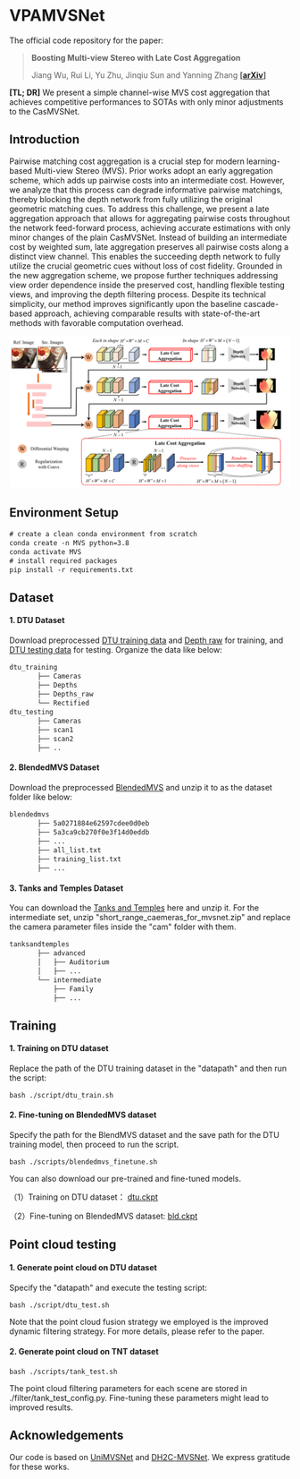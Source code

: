 # VPAMVSNet
The official code repository for the paper:
> **Boosting Multi-view Stereo with Late Cost Aggregation**
>
> Jiang Wu, Rui Li, Yu Zhu, Jinqiu Sun and Yanning Zhang
> **[[arXiv]()]**

**[TL; DR]** We present a simple channel-wise MVS cost aggregation that achieves competitive performances to SOTAs with only minor adjustments to the CasMVSNet.
 
## Introduction
Pairwise matching cost aggregation is a crucial step for modern learning-based Multi-view Stereo (MVS). Prior works adopt an early aggregation scheme, which adds up pairwise costs into an intermediate cost. However, we analyze that this process can degrade informative pairwise matchings, thereby blocking the depth network from fully utilizing the original geometric matching cues. To address this challenge, we present a late aggregation approach that allows for aggregating pairwise costs throughout the network feed-forward process, achieving accurate estimations with only minor changes of the plain CasMVSNet. Instead of building an intermediate cost by weighted sum, late aggregation preserves all pairwise costs along a distinct view channel. This enables the succeeding depth network to fully utilize the crucial geometric cues without loss of cost fidelity. Grounded in the new aggregation scheme, we propose further techniques addressing view order dependence inside the preserved cost, handling flexible testing views, and improving the depth filtering process. Despite its technical simplicity, our method improves significantly upon the baseline cascade-based approach, achieving comparable results with state-of-the-art methods with favorable computation overhead.

![](assets/overview.png)

##  Environment Setup
```
# create a clean conda environment from scratch
conda create -n MVS python=3.8
conda activate MVS
# install required packages
pip install -r requirements.txt
```
##  Dataset
#### 1. DTU Dataset  
  
Download preprocessed  [DTU training data](https://drive.google.com/file/d/1eDjh-_bxKKnEuz5h-HXS7EDJn59clx6V/view)  and [Depth raw](https://virutalbuy-public.oss-cn-hangzhou.aliyuncs.com/share/cascade-stereo/CasMVSNet/dtu_data/dtu_train_hr/Depths_raw.zip) for training, and  [DTU testing data](https://drive.google.com/file/d/135oKPefcPTsdtLRzoDAQtPpHuoIrpRI_/view) for testing. Organize the data like below:  
```
dtu_training                            
       ├── Cameras                  
       ├── Depths                  
       ├── Depths_raw                     
       └── Rectified
dtu_testing                            
       ├── Cameras                  
       ├── scan1                   
       ├── scan2               
       ├── .. 
 ```
  
#### 2. BlendedMVS Dataset  
  
Download the preprocessed [BlendedMVS](https://drive.google.com/file/d/1ilxls-VJNvJnB7IaFj7P0ehMPr7ikRCb/view) and unzip it to as the dataset folder like below:
```
blendedmvs                            
       ├── 5a0271884e62597cdee0d0eb                  
       ├── 5a3ca9cb270f0e3f14d0eddb                    
       ├── ...                                                              
	   ├── all_list.txt                                                  
  	   ├── training_list.txt                                          
       ├── ...                                                              
 ```
  
#### 3. Tanks and Temples Dataset  
  
You can download the [Tanks and Temples](https://drive.google.com/file/d/1YArOJaX9WVLJh4757uE8AEREYkgszrCo/view) here and unzip it. 
For the intermediate set, unzip "short_range_caemeras_for_mvsnet.zip" and replace the camera parameter files inside the "cam" folder with them.
```
tanksandtemples                            
       ├── advanced                   
       │   ├── Auditorium         
       │   ├── ...    
       └── intermediate  
           ├── Family
           ├── ... 
 ```
  
## Training
#### 1. Training on DTU dataset

Replace the path of the DTU training dataset in the "datapath" and then run the script:

```
bash ./script/dtu_train.sh
 ```

#### 2. Fine-tuning on BlendedMVS dataset 
  
Specify the path for the BlendMVS dataset and the save path for the DTU training model, then proceed to run the script.
```
bash ./scripts/blendedmvs_finetune.sh
```
You can also download our pre-trained and fine-tuned models.

（1）Training on DTU dataset： [dtu.ckpt](https://drive.google.com/file/d/13OrM29W3ntZQIjenDUNP1hkco7EDQ3re/view?usp=drive_link)

（2）Fine-tuning on BlendedMVS dataset: [bld.ckpt](https://drive.google.com/file/d/1wz7wZid82cKsb1Vwy3sDFut6vVVa8CIy/view?usp=drive_link)
## Point cloud testing
#### 1. Generate point cloud on DTU dataset

Specify the "datapath" and execute the testing script:
  ```
bash ./script/dtu_test.sh
 ```
 Note that the point cloud fusion strategy we employed is the improved dynamic filtering strategy. For more details, please refer to the paper.
#### 2. Generate point cloud on TNT dataset
  ```
bash ./scripts/tank_test.sh 
 ```
 The point cloud filtering parameters for each scene are stored in ./filter/tank_test_config.py. Fine-tuning these parameters might lead to improved results.
## Acknowledgements  
 Our code is based on [UniMVSNet](https://github.com/prstrive/UniMVSNet) and [DH2C-MVSNet](https://github.com/yhw-yhw/D2HC-RMVSNet). We express gratitude for these works.

